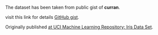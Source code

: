 The dataset has been taken from public gist of **curran**.

visit this link for details [GitHub gist](https://gist.github.com/curran/a08a1080b88344b0c8a7).

Originally published [at UCI Machine Learning Repository: Iris Data Set](https://archive.ics.uci.edu/ml/datasets/Iris).
